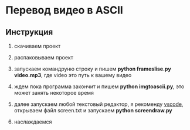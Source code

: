# Перевод видео в ASCII

## Инструкция

1. скачиваем проект

2. распаковываем проект

3. запускаем командруню строку и пишем **python frameslise.py video.mp3**, где video это путь к вашему видео

4. ждем пока программа закончит и пишем **python imgtoascii.py**, это может занять некоторое время

5. далее запускаем любой текстовый редактор, я рекоменду [vscode](https://code.visualstudio.com/), открываем файл screen.txt и запускаем **python screendraw.py**

6. наслаждаемся
